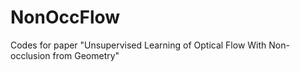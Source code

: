 # NonOccFlow
Codes for paper "Unsupervised Learning of Optical Flow With Non-occlusion from Geometry"
